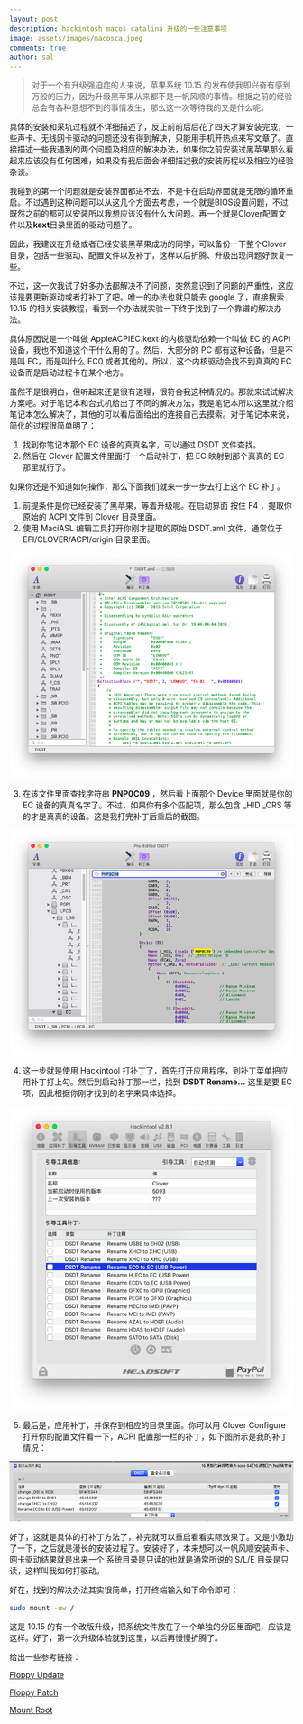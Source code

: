 ```yaml
---
layout: post
description: hackintosh macos catalina 升级的一些注意事项
image: assets/images/macosca.jpeg
comments: true
author: sal
---
```


> 对于一个有升级强迫症的人来说，苹果系统 10.15 的发布使我即兴奋有感到万般的压力，因为升级黑苹果从来都不是一帆风顺的事情。根据之前的经验总会有各种意想不到的事情发生，那么这一次等待我的又是什么呢。

具体的安装和采坑过程就不详细描述了，反正前前后后花了四天才算安装完成，一些声卡、无线网卡驱动的问题还没有得到解决，只能用手机开热点来写文章了。直接描述一些我遇到的两个问题及相应的解决办法，如果你之前安装过黑苹果那么看起来应该没有任何困难，如果没有我后面会详细描述我的安装历程以及相应的经验杂谈。

我碰到的第一个问题就是安装界面都进不去，不是卡在启动界面就是无限的循环重启。不过遇到这种问题可以从这几个方面去考虑，一个就是BIOS设置问题，不过既然之前的都可以安装所以我想应该没有什么大问题。再一个就是Clover配置文件以及**kext**目录里面的驱动问题了。

因此，我建议在升级或者已经安装黑苹果成功的同学，可以备份一下整个Clover目录，包括一些驱动、配置文件以及补丁，这样以后折腾、升级出现问题好恢复一些。

不过，这一次我试了好多办法都解决不了问题，突然意识到了问题的严重性，这应该是要更新驱动或者打补丁了吧。唯一的办法也就只能去 google 了，直接搜索 10.15 的相关安装教程，看到一个办法就实验一下终于找到了一个靠谱的解决办法。

具体原因说是一个叫做 AppleACPIEC.kext 的内核驱动依赖一个叫做 EC 的 ACPI 设备，我也不知道这个干什么用的了。然后，大部分的 PC 都有这种设备，但是不是叫 EC，而是叫什么 EC0 或者其他的。所以，这个内核驱动会找不到真真的 EC 设备而是启动过程卡在某个地方。

虽然不是很明白，但听起来还是很有道理，很符合我这种情况的。那就来试试解决方案吧。对于笔记本和台式机给出了不同的解决方法，我是笔记本所以这里就介绍笔记本怎么解决了，其他的可以看后面给出的连接自己去摸索。对于笔记本来说，简化的过程很简单明了：

1. 找到你笔记本那个 EC 设备的真真名字，可以通过 DSDT 文件查找。
2. 然后在 Clover 配置文件里面打一个启动补丁，把 EC 映射到那个真真的 EC 那里就行了。

如果你还是不知道如何操作，那么下面我们就来一步一步去打上这个 EC 补丁。

1. 前提条件是你已经安装了黑苹果，等着升级呢。在启动界面 按住 F4 ，提取你原始的 ACPI 文件到 Clover 目录里面。
2. 使用 MaciASL 编辑工具打开你刚才提取的原始 DSDT.aml 文件，通常位于 EFI/CLOVER/ACPI/origin 目录里面。

<img class="centerimg" src="/assets/images/macos1015/opendsdt.png" />

3. 在该文件里面查找字符串 **PNP0C09** ，然后看上面那个 Device 里面就是你的 EC 设备的真真名字了。不过，如果你有多个匹配项，那么包含 _HID _CRS 等的才是真真的设备。这是我打完补丁后重启的截图。

<img class="centerimg" src="/assets/images/macos1015/findname.png" />

4. 这一步就是使用 Hackintool 打补丁了，首先打开应用程序，到补丁菜单把应用补丁打上勾。然后到启动补丁那一栏，找到 **DSDT Rename...** 这里是要 EC 项，因此根据你刚才找到的名字来具体选择。

<img class="centerimg" src="/assets/images/macos1015/hackpatch.png" />

5. 最后是，应用补丁，并保存到相应的目录里面。你可以用 Clover Configure 打开你的配置文件看一下，ACPI 配置那一栏的补丁，如下图所示是我的补丁情况：

<img class="centerimg" src="/assets/images/macos1015/ecrename.png" />

好了，这就是具体的打补丁方法了，补完就可以重启看看实际效果了。又是小激动了一下，之后就是漫长的安装过程了。安装好了，本来想可以一帆风顺安装声卡、网卡驱动结果就是出来一个 系统目录是只读的也就是通常所说的 S/L/E 目录是只读，这样叫我如何打驱动。

好在，找到的解决办法其实很简单，打开终端输入如下命令即可：

```bash
sudo mount -uw /
```

这是 10.15 的有一个改版升级，把系统文件放在了一个单独的分区里面吧，应该是这样。好了，第一次升级体验就到这里，以后再慢慢折腾了。

给出一些参考链接：

[Floppy Update](https://floppyblog.com/guide-how-to-update-your-hackintosh-macos-mojave-to-catalina/)

[Floppy Patch](https://floppyblog.com/common-problems-and-workarounds-in-hackintosh/)

[Mount Root](https://www.tonymacx86.com/threads/macos-10-15-catalina-how-to-mount-root-partition-read-write-for-post-installation.283749/)